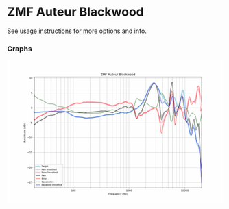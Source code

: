 # ZMF Auteur Blackwood
See [usage instructions](https://github.com/jaakkopasanen/AutoEq#usage) for more options and info.

### Graphs
![](./ZMF%20Auteur%20Blackwood.png)